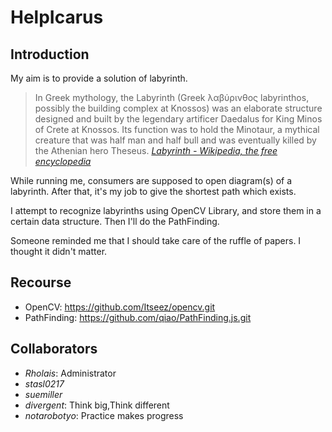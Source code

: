 HelpIcarus
==========

Introduction
----------
My aim is to provide a solution of labyrinth.

> In Greek mythology, the Labyrinth (Greek λαβύρινθος labyrinthos, possibly the building complex at Knossos) was an elaborate structure designed and built by the legendary artificer Daedalus for King Minos of Crete at Knossos. Its function was to hold the Minotaur, a mythical creature that was half man and half bull and was eventually killed by the Athenian hero Theseus. *[Labyrinth - Wikipedia, the free encyclopedia][]*

While running me, consumers are supposed to open diagram(s) of a labyrinth. After that, it's my job to give the shortest path which exists.

I attempt to recognize labyrinths using OpenCV Library, and store them in a certain data structure. Then I'll do the PathFinding.

Someone reminded me that I should take care of the ruffle of papers. I thought it didn't matter.

Recourse
----------
* OpenCV: <https://github.com/Itseez/opencv.git>
* PathFinding: <https://github.com/qiao/PathFinding.js.git>

Collaborators
----------
* *Rholais*: Administrator
* *stasl0217*
* *suemiller*
* *divergent*: Think big,Think different
* *notarobotyo*: Practice makes progress

[Labyrinth - Wikipedia, the free encyclopedia]:http://en.wikipedia.org/wiki/Labyrinth "http://en.wikipedia.org/wiki/Labyrinth"
